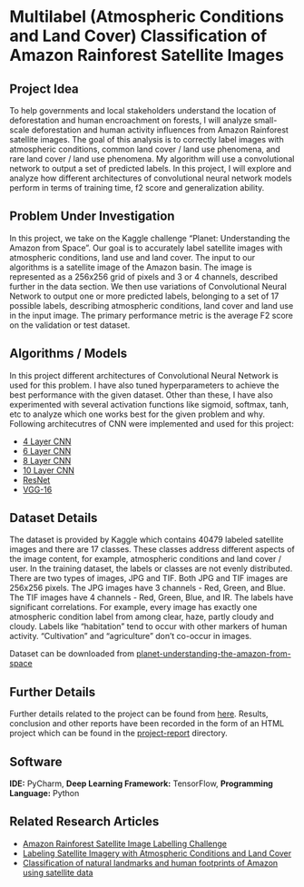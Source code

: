 # Multilabel (Atmospheric Conditions and Land Cover) Classification of Amazon Rainforest Satellite Images

## Project Idea
To help governments and local stakeholders understand the location of deforestation and human encroachment on forests, I will analyze small-scale deforestation and human activity influences from Amazon Rainforest satellite images. The goal of this analysis is to correctly label images with atmospheric conditions, common land cover / land use phenomena, and rare land cover / land use phenomena. My algorithm will use a convolutional network to output a set of predicted labels. In this project, I will explore and analyze how different architectures of convolutional neural network models perform in terms of training time, f2 score and generalization ability.

## Problem Under Investigation
In this project, we take on the Kaggle challenge “Planet: Understanding the Amazon from Space”. Our goal is to accurately label satellite images with atmospheric conditions, land use and land cover. The input to our algorithms is a satellite image of the Amazon basin. The image is represented as a 256x256 grid of pixels and 3 or 4 channels, described further in the data section. We then use variations of Convolutional Neural Network to output one or more predicted labels, belonging to a set of 17 possible labels, describing atmospheric conditions, land cover and land use in the input image. The primary performance metric is the average F2 score on the validation or test dataset.


## Algorithms / Models
In this project different architectures of Convolutional Neural Network is used for this problem. I have also tuned hyperparameters to achieve the best performance with the given dataset. Other than these, I have also experimented with several activation functions like sigmoid, softmax, tanh, etc to analyze which one works best for the given problem and why. Following architecutres of CNN were implemented and used for this project:

- [4 Layer CNN](https://github.com/muneeb706/multilabel-classification/blob/master/cnn-models/4L-CNN.py)
- [6 Layer CNN](https://github.com/muneeb706/multilabel-classification/blob/master/cnn-models/6L-CNN.py)
- [8 Layer CNN](https://github.com/muneeb706/multilabel-classification/blob/master/cnn-models/8L-CNN.py)
- [10 Layer CNN](https://github.com/muneeb706/multilabel-classification/blob/master/cnn-models/10L-CNN.py)
- [ResNet](https://github.com/muneeb706/multilabel-classification/blob/master/cnn-models/resnet.py)
- [VGG-16](https://github.com/muneeb706/multilabel-classification/blob/master/cnn-models/vgg16.py)

## Dataset Details
The dataset is provided by Kaggle which contains 40479 labeled satellite images and there are 17 classes. These classes address different aspects of the image content, for example, atmospheric conditions and land cover / user. In the training dataset, the labels or classes are not evenly distributed. There are two types of images, JPG and TIF. Both JPG and TIF images are 256x256 pixels. The JPG images have 3 channels - Red, Green, and Blue. The TIF images have 4 channels - Red, Green, Blue, and IR. The labels have significant correlations. For example, every image has exactly one atmospheric condition label from among clear, haze, partly cloudy and cloudy. Labels like “habitation” tend to occur with other markers of human activity. “Cultivation” and “agriculture” don’t co-occur in images.

Dataset can be downloaded from 
[planet-understanding-the-amazon-from-space](https://www.kaggle.com/c/planet-understanding-the-amazon-from-space/data)

## Further Details
Further details related to the project can be found from [here](https://www.kaggle.com/c/planet-understanding-the-amazon-from-space/overview). Results, conclusion and other reports have been recorded in the form of an HTML project which can be found in the [project-report](https://github.com/muneeb706/multilabel-classification/tree/master/project-report) directory.

## Software
**IDE:** PyCharm, 
**Deep Learning Framework:** TensorFlow, 
**Programming Language:** Python

## Related Research Articles
- [Amazon Rainforest Satellite Image Labelling Challenge](http://cs231n.stanford.edu/reports/2017/pdfs/902.pdf)
- [Labeling Satellite Imagery with Atmospheric Conditions and Land Cover](http://cs231n.stanford.edu/reports/2017/pdfs/9.pdf)
- [Classification of natural landmarks and human footprints of Amazon using satellite data](http://cs231n.stanford.edu/reports/2017/pdfs/907.pdf)

